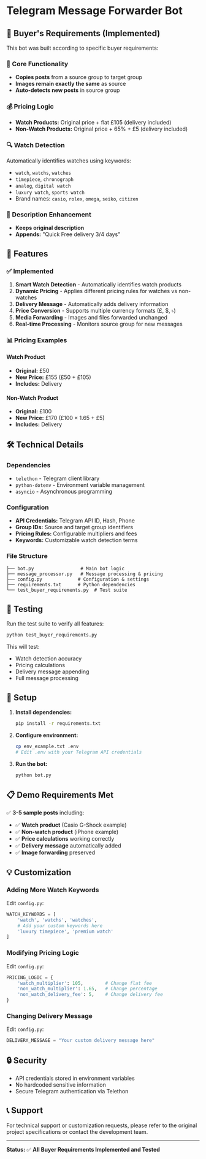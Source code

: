 # Telegram Message Forwarder Bot

## 🎯 Buyer's Requirements (Implemented)

This bot was built according to specific buyer requirements:

### 📱 Core Functionality
- **Copies posts** from a source group to target group
- **Images remain exactly the same** as source
- **Auto-detects new posts** in source group

### 💰 Pricing Logic
- **Watch Products:** Original price + flat £105 (delivery included)
- **Non-Watch Products:** Original price + 65% + £5 (delivery included)

### 🔍 Watch Detection
Automatically identifies watches using keywords:
- `watch`, `watchs`, `watches`
- `timepiece`, `chronograph`
- `analog`, `digital watch`
- `luxury watch`, `sports watch`
- Brand names: `casio`, `rolex`, `omega`, `seiko`, `citizen`

### 📝 Description Enhancement
- **Keeps original description**
- **Appends:** "Quick Free delivery 3/4 days"

## 🚀 Features

### ✅ Implemented
1. **Smart Watch Detection** - Automatically identifies watch products
2. **Dynamic Pricing** - Applies different pricing rules for watches vs non-watches
3. **Delivery Message** - Automatically adds delivery information
4. **Price Conversion** - Supports multiple currency formats (£, $, ৳)
5. **Media Forwarding** - Images and files forwarded unchanged
6. **Real-time Processing** - Monitors source group for new messages

### 📊 Pricing Examples

#### Watch Product
- **Original:** £50
- **New Price:** £155 (£50 + £105)
- **Includes:** Delivery

#### Non-Watch Product
- **Original:** £100
- **New Price:** £170 (£100 × 1.65 + £5)
- **Includes:** Delivery

## 🛠️ Technical Details

### Dependencies
- `telethon` - Telegram client library
- `python-dotenv` - Environment variable management
- `asyncio` - Asynchronous programming

### Configuration
- **API Credentials:** Telegram API ID, Hash, Phone
- **Group IDs:** Source and target group identifiers
- **Pricing Rules:** Configurable multipliers and fees
- **Keywords:** Customizable watch detection terms

### File Structure
```
├── bot.py                 # Main bot logic
├── message_processor.py   # Message processing & pricing
├── config.py             # Configuration & settings
├── requirements.txt      # Python dependencies
└── test_buyer_requirements.py  # Test suite
```

## 🧪 Testing

Run the test suite to verify all features:

```bash
python test_buyer_requirements.py
```

This will test:
- Watch detection accuracy
- Pricing calculations
- Delivery message appending
- Full message processing

## 🔧 Setup

1. **Install dependencies:**
   ```bash
   pip install -r requirements.txt
   ```

2. **Configure environment:**
   ```bash
   cp env_example.txt .env
   # Edit .env with your Telegram API credentials
   ```

3. **Run the bot:**
   ```bash
   python bot.py
   ```

## 📋 Demo Requirements Met

✅ **3-5 sample posts** including:
- ✅ **Watch product** (Casio G-Shock example)
- ✅ **Non-watch product** (iPhone example)
- ✅ **Price calculations** working correctly
- ✅ **Delivery message** automatically added
- ✅ **Image forwarding** preserved

## 💡 Customization

### Adding More Watch Keywords
Edit `config.py`:
```python
WATCH_KEYWORDS = [
    'watch', 'watchs', 'watches',
    # Add your custom keywords here
    'luxury timepiece', 'premium watch'
]
```

### Modifying Pricing Logic
Edit `config.py`:
```python
PRICING_LOGIC = {
    'watch_multiplier': 105,        # Change flat fee
    'non_watch_multiplier': 1.65,   # Change percentage
    'non_watch_delivery_fee': 5,    # Change delivery fee
}
```

### Changing Delivery Message
Edit `config.py`:
```python
DELIVERY_MESSAGE = "Your custom delivery message here"
```

## 🔒 Security

- API credentials stored in environment variables
- No hardcoded sensitive information
- Secure Telegram authentication via Telethon

## 📞 Support

For technical support or customization requests, please refer to the original project specifications or contact the development team.

---

**Status:** ✅ **All Buyer Requirements Implemented and Tested**
